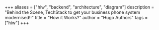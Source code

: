 +++
aliases = ["hiw", "backend", "architecture", "diagram"]
description = "Behind the Scene, TechStack to get your business phone system modernised!!"
title = "How it Works?"
author = "Hugo Authors"
tags = ["hiw"]
+++
